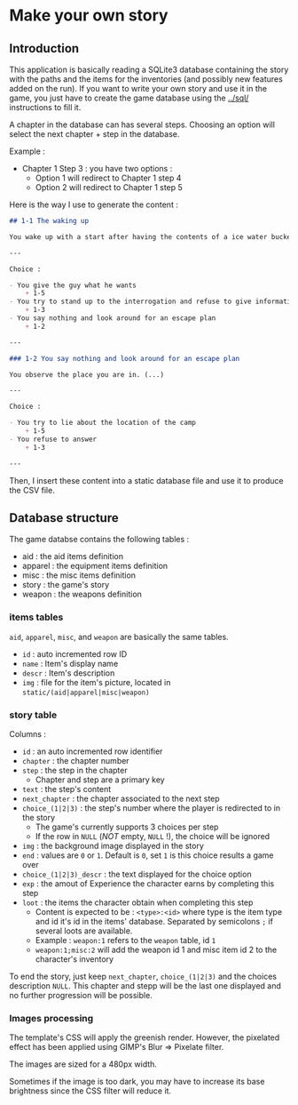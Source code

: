 # Make your own story

## Introduction

This application is basically reading a SQLite3 database containing the story with the paths and the items for the inventories (and possibly new features added on the run). If you want to write your own story and use it in the game, you just have to create the game database using the [../sql/](sql) instructions to fill it.

A chapter in the database can has several steps. Choosing an option will select the next chapter + step in the database.

Example : 

- Chapter 1 Step 3 : you have two options :
	+ Option 1 will redirect to Chapter 1 step 4
	+ Option 2 will redirect to Chapter 1 step 5

Here is the way I use to generate the content :

```md
## 1-1 The waking up

You wake up with a start after having the contents of a ice water bucket thrown in your face. (....)

---

Choice : 

- You give the guy what he wants
	+ 1-5
- You try to stand up to the interrogation and refuse to give information
	+ 1-3
- You say nothing and look around for an escape plan
	+ 1-2

---

### 1-2 You say nothing and look around for an escape plan

You observe the place you are in. (...)

---

Choice :

- You try to lie about the location of the camp	
	+ 1-5
- You refuse to answer
	+ 1-3

---
```

Then, I insert these content into a static database file and use it to produce the CSV file.

## Database structure

The game databse contains the following tables :

- aid : the aid items definition
- apparel : the equipment items definition
- misc : the misc items definition
- story : the game's story
- weapon : the weapons definition

### items tables

`aid`, `apparel`, `misc`, and `weapon` are basically the same tables.

- `id` : auto incremented row ID
- `name` : Item's display name
- `descr` : Item's description
- `img` : file for the item's picture, located in `static/(aid|apparel|misc|weapon)`

### story table

Columns : 

- `id` : an auto incremented row identifier
- `chapter` : the chapter number
- `step` : the step in the chapter
	+ Chapter and step are a primary key
- `text` : the step's content
- `next_chapter` : the chapter associated to the next step
- `choice_(1|2|3)` : the step's number where the player is redirected to in the story
	+ The game's currently supports 3 choices per step
	+ If the row in `NULL` (*NOT* empty, `NULL` !), the choice will be ignored
- `img` : the background image displayed in the story
- `end` : values are `0` or `1`. Default is `0`, set `1` is this choice results a game over
- `choice_(1|2|3)_descr` : the text displayed for the choice option
- `exp` : the amout of Experience the character earns by completing this step
- `loot` : the items the character obtain when completing this step
	+ Content is expected to be : `<type>:<id>` where type is the item type and id it's id in the items' database. Separated by semicolons `;` if several loots are available.
	+ Example : `weapon:1` refers to the `weapon` table, id `1`
	+ `weapon:1;misc:2` will add the weapon id 1 and misc item id 2 to the character's inventory

To end the story, just keep `next_chapter`, `choice_(1|2|3)` and the choices description `NULL`. This chapter and stepp will be the last one displayed and no further progression will be possible.

### Images processing

The template's CSS will apply the greenish render. However, the pixelated effect has been applied using GIMP's Blur => Pixelate filter.

The images are sized for a 480px width.

Sometimes if the image is too dark, you may have to increase its base brightness since the CSS filter will reduce it.